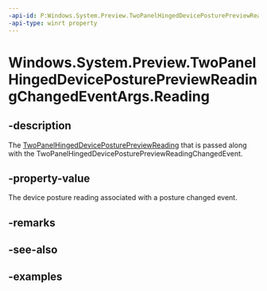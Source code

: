 ```yaml
---
-api-id: P:Windows.System.Preview.TwoPanelHingedDevicePosturePreviewReadingChangedEventArgs.Reading
-api-type: winrt property
---
```


<!-- Property syntax.
public TwoPanelHingedDevicePosturePreviewReading Reading { get; }
-->

# Windows.System.Preview.TwoPanelHingedDevicePosturePreviewReadingChangedEventArgs.Reading

## -description
The [TwoPanelHingedDevicePosturePreviewReading](twopanelhingeddeviceposturepreviewreading.md) that is passed along with the TwoPanelHingedDevicePosturePreviewReadingChangedEvent.

## -property-value
The device posture reading associated with a posture changed event.

## -remarks

## -see-also

## -examples

